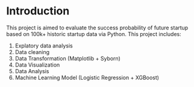 # Introduction

This project is aimed to evaluate the success probability of future startup based on 100k+ historic startup data via Python. This project includes:
1. Explatory data analysis
2. Data cleaning 
3. Data Transformation (Matplotlib + Syborn)
4. Data Visualization 
5. Data Analysis 
6. Machine Learning Model (Logistic Regression + XGBoost)

